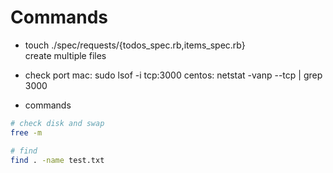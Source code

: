 # Commands
- touch ./spec/requests/{todos_spec.rb,items_spec.rb}\
  create multiple files

- check port
  mac: sudo lsof -i tcp:3000
  centos: netstat -vanp --tcp | grep 3000

- commands
```bash
# check disk and swap
free -m

# find
find . -name test.txt



```